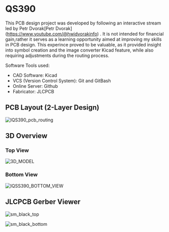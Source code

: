 # QS390
This PCB design project was developed by following an interactive stream led by Petr Dvorak[Petr Dvorak] (https://www.youtube.com/@hwidvorakinfo) .
It is not intended for financial gain,rather it serves as a learning opportunity aimed at improving my skills in PCB design. This experince proved to be valuable, as it
provided insight into symbol creation and the image converter Kicad feature, while also requiring adjustments during the routing process.

Software Tools used:
- CAD Software: Kicad
- VCS (Version Control System): Git and GitBash
- Online Server: Github
- Fabricator: JLCPCB

## PCB Layout (2-Layer Design)
![IQS390_pcb_routing](https://github.com/user-attachments/assets/01e879b6-1725-4dea-94d9-712a96913d75)

## 3D Overview
### Top View
![3D_MODEL](https://github.com/user-attachments/assets/7c917103-fa32-483d-a0cf-29036112e721)

### Bottom View
![IQSS390_BOTTOM_VIEW](https://github.com/user-attachments/assets/cab5157d-257a-4fcd-af53-7b8fe404e412)

## JLCPCB Gerber Viewer
![sm_black_top](https://github.com/user-attachments/assets/52a10dd8-b7e4-44ca-8fdc-a149337248fc)

![sm_black_bottom](https://github.com/user-attachments/assets/9f5d542d-39ea-46da-afef-515f4da39784)

